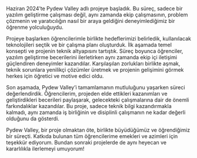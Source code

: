 Haziran 2024’te Pydew Valley adlı projeye başladık. Bu süreç, sadece bir yazılım geliştirme çalışması değil, aynı zamanda ekip çalışmasının, problem çözmenin ve yaratıcılığın nasıl bir araya geldiğini deneyimlediğimiz bir öğrenme yolculuğuydu.

Projeye başlarken öğrencilerimle birlikte hedeflerimizi belirledik, kullanılacak teknolojileri seçtik ve bir çalışma planı oluşturduk. İlk aşamada temel konsepti ve projenin teknik altyapısını tartıştık. Süreç boyunca öğrenciler, yazılım geliştirme becerilerini ilerletirken aynı zamanda ekip içi iletişimi güçlendiren deneyimler kazandılar. Karşılaşılan zorlukları birlikte aşmak, teknik sorunlara yenilikçi çözümler üretmek ve projenin gelişimini görmek herkes için öğretici ve motive edici oldu.

Son aşamada, Pydew Valley’i tamamlamanın mutluluğunu yaşarken süreci değerlendirdik. Öğrencilerim, projeden elde ettikleri kazanımları ve geliştirdikleri becerileri paylaşarak, gelecekteki çalışmalarına dair de önemli farkındalıklar kazandılar. Bu proje, sadece teknik bilgi kazandırmakla kalmadı, aynı zamanda iş birliğinin ve disiplinli çalışmanın ne kadar değerli olduğunu da gösterdi.

Pydew Valley, bir proje olmaktan öte, birlikte büyüdüğümüz ve öğrendiğimiz bir süreçti. Katkıda bulunan tüm öğrencilerime emekleri ve azimleri için teşekkür ediyorum. Bundan sonraki projelerde de aynı heyecan ve kararlılıkla ilerlemeyi umuyorum!
